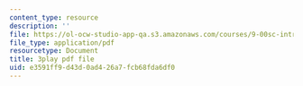 ```yaml
---
content_type: resource
description: ''
file: https://ol-ocw-studio-app-qa.s3.amazonaws.com/courses/9-00sc-introduction-to-psychology-fall-2011/e3591ff9d43d0ad426a7fcb68fda6df0_syXplPKQb_o.pdf
file_type: application/pdf
resourcetype: Document
title: 3play pdf file
uid: e3591ff9-d43d-0ad4-26a7-fcb68fda6df0
---
```

